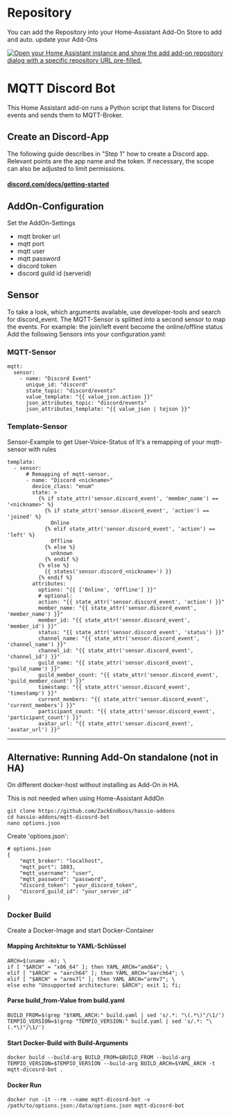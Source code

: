 # Repository
You can add the Repository into your Home-Assistant Add-On Store to add and auto. update your Add-Ons

[![Open your Home Assistant instance and show the add add-on repository dialog with a specific repository URL pre-filled.](https://my.home-assistant.io/badges/supervisor_add_addon_repository.svg)](https://my.home-assistant.io/redirect/supervisor_add_addon_repository/?repository_url=https%3A%2F%2Fgithub.com%2FZackEndboss%2Fhassio-addons)



# MQTT Discord Bot

This Home Assistant add-on runs a Python script that listens for Discord events and sends them to MQTT-Broker.

## Create an Discord-App
The following guide describes in "Step 1" how to create a Discord app. Relevant points are the app name and the token. If necessary, the scope can also be adjusted to limit permissions.

#### [discord.com/docs/getting-started](https://discord.com/developers/docs/quick-start/getting-started#step-1-creating-an-app)


## AddOn-Configuration
Set the AddOn-Settings
- mqtt broker url
- mqtt port
- mqtt user
- mqtt password
- discord token
- discord guild id (serverid)

## Sensor
To take a look, which arguments available, use developer-tools and search for discord_event.
The MQTT-Sensor is splitted into a second sensor to map the events. For example: the join/left event become the online/offline status
Add the following Sensors into your configuration.yaml:

### MQTT-Sensor
```
mqtt:
  sensor:
    - name: "Discord Event"
      unique_id: "discord"
      state_topic: "discord/events"
      value_template: "{{ value_json.action }}"
      json_attributes_topic: "discord/events"
      json_attributes_template: "{{ value_json | tojson }}"
```

### Template-Sensor
Sensor-Example to get User-Voice-Status of <nickname>
It's a remapping of your mqtt-sensor with rules
```
template:
  - sensor:
      # Remapping of mqtt-sensor.
      - name: "Discord <nickname>"
        device_class: "enum"
        state: >
          {% if state_attr('sensor.discord_event', 'member_name') == '<nickname>' %}
            {% if state_attr('sensor.discord_event', 'action') == 'joined' %}
              Online
            {% elif state_attr('sensor.discord_event', 'action') == 'left' %}
              Offline
            {% else %}
              unknown
            {% endif %}
          {% else %}
            {{ states('sensor.discord_<nickname>') }}
          {% endif %}
        attributes:
          options: "{{ ['Online', 'Offline'] }}"
          # optional:
          action: "{{ state_attr('sensor.discord_event', 'action') }}"
          member_name: "{{ state_attr('sensor.discord_event', 'member_name') }}"
          member_id: "{{ state_attr('sensor.discord_event', 'member_id') }}"
          status: "{{ state_attr('sensor.discord_event', 'status') }}"
          channel_name: "{{ state_attr('sensor.discord_event', 'channel_name') }}"
          channel_id: "{{ state_attr('sensor.discord_event', 'channel_id') }}"
          guild_name: "{{ state_attr('sensor.discord_event', 'guild_name') }}"
          guild_member_count: "{{ state_attr('sensor.discord_event', 'guild_member_count') }}"
          timestamp: "{{ state_attr('sensor.discord_event', 'timestamp') }}"
          current_members: "{{ state_attr('sensor.discord_event', 'current_members') }}"
          participant_count: "{{ state_attr('sensor.discord_event', 'participant_count') }}"
          avatar_url: "{{ state_attr('sensor.discord_event', 'avatar_url') }}"
```

---

## Alternative: Running Add-On standalone (not in HA)
On different docker-host without installing as Add-On in HA.

This is not needed when using Home-Assistant AddOn

```
git clone https://github.com/ZackEndboss/hassio-addons
cd hassio-addons/mqtt-dicosrd-bot
nano options.json
```

Create 'options.json':
```
# options.json
{
    "mqtt_broker": "localhost",
    "mqtt_port": 1883,
    "mqtt_username": "user",
    "mqtt_password": "password",
    "discord_token": "your_discord_token",
    "discord_guild_id": "your_server_id"
}
```

### Docker Build
Create a Docker-Image and start Docker-Container

#### Mapping Architektur to YAML-Schlüssel
```
ARCH=$(uname -m); \
if [ "$ARCH" = "x86_64" ]; then YAML_ARCH="amd64"; \
elif [ "$ARCH" = "aarch64" ]; then YAML_ARCH="aarch64"; \
elif [ "$ARCH" = "armv7l" ]; then YAML_ARCH="armv7"; \
else echo "Unsupported architecture: $ARCH"; exit 1; fi;
```

#### Parse build_from-Value from build.yaml
```
BUILD_FROM=$(grep "$YAML_ARCH:" build.yaml | sed 's/.*: "\(.*\)"/\1/')
TEMPIO_VERSION=$(grep "TEMPIO_VERSION:" build.yaml | sed 's/.*: "\(.*\)"/\1/')
```

#### Start Docker-Build with Build-Arguments
```docker build --build-arg BUILD_FROM=$BUILD_FROM --build-arg TEMPIO_VERSION=$TEMPIO_VERSION --build-arg BUILD_ARCH=$YAML_ARCH -t mqtt-dicosrd-bot .```

#### Docker Run
```docker run -it --rm --name mqtt-dicosrd-bot -v /path/to/options.json:/data/options.json mqtt-dicosrd-bot```
